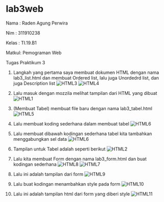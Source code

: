 # lab3web
Nama  : Raden Agung Perwira

Nim   : 311910238

Kelas : TI.19.B1

Matkul: Pemograman Web

Tugas Praktikum 3

1. Langkah yang pertama saya membuat dokumen HTML dengan nama lab3_list.html dan membuat Ordered list, lalu juga Unordedrd list, dan juga Description list
![HTML3](https://user-images.githubusercontent.com/82001840/114407685-dc83e180-9bd2-11eb-8c4f-457d544d2f0f.PNG)
![HTML4](https://user-images.githubusercontent.com/82001840/114407815-00472780-9bd3-11eb-8ad8-7ade29a9ec2d.PNG)

2. Lalu masuk dengan mozzila melihat tampilan dari HTML yang dibuat
![HTML1](https://user-images.githubusercontent.com/82001840/114407961-27055e00-9bd3-11eb-838b-e99f34901ecf.PNG)

3. (Membuat Tabel) membuat file baru dengan nama lab3_tabel.html
![HTML5](https://user-images.githubusercontent.com/82001840/114408282-751a6180-9bd3-11eb-8e2f-83393bf6a3a8.PNG)

4. Lalu membuat koding sederhana dalam membuat tabel
![HTML6](https://user-images.githubusercontent.com/82001840/114408410-924f3000-9bd3-11eb-9737-d57fcd0e276a.PNG)

5. Lalu membuat dibawah kodingan sederhana tabel kita tambahkan menggabungkan sel data
![HTML6](https://user-images.githubusercontent.com/82001840/114408967-27522900-9bd4-11eb-82df-e3dec717c3c7.PNG)

6. Tampilan untuk Tabel adalah seperti berikut
![HTML2](https://user-images.githubusercontent.com/82001840/114408501-abf07780-9bd3-11eb-8bcd-fd06067fc2c1.PNG)

7. Lalu kita membuat Form dengan nama lab3_form.html dan buat kodingan sederhana
![HTML8](https://user-images.githubusercontent.com/82001840/114409343-8f087400-9bd4-11eb-8ca0-0d28e2e08568.PNG)
![HTML7](https://user-images.githubusercontent.com/82001840/114409361-94fe5500-9bd4-11eb-9c39-137942d53a7f.PNG)

8. Lalu ini adalah tampilan dari form
![HTML9](https://user-images.githubusercontent.com/82001840/114409927-25d53080-9bd5-11eb-8416-9d499fa39277.PNG)

9. Lalu buat kodingan menambahkan style pada form
![HTML10](https://user-images.githubusercontent.com/82001840/114410035-3be2f100-9bd5-11eb-9cff-f4db677787a3.PNG)

10. Lalu ini adalah tampilan html dari form yang diberi style
![HTML11](https://user-images.githubusercontent.com/82001840/114410136-5026ee00-9bd5-11eb-8a01-3359feeb93c8.PNG)
